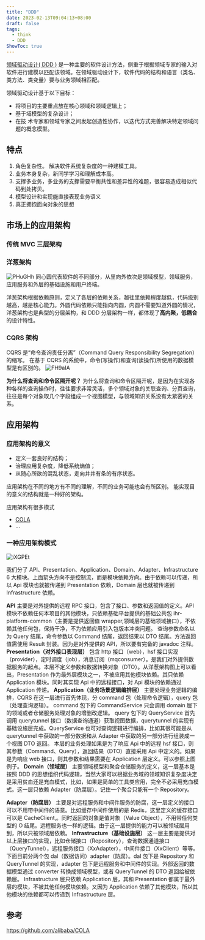 ```yaml
---
title: "DDD"
date: 2023-02-13T09:04:13+08:00
draft: false
tags:
  - think
  - DDD
ShowToc: true
---
```


[领域驱动设计( DDD )](https://en.wikipedia.org/wiki/Domain-driven_design) 是一种主要的软件设计方法，侧重于根据领域专家的输入对软件进行建模以匹配该领域。在领域驱动设计下，软件代码的结构和语言（类名、类方法、类变量）要与业务领域相匹配。

领域驱动设计基于以下目标：

- 将项目的主要重点放在核心领域和领域逻辑上；
- 基于域模型的复杂设计；
- 在技 ​​ 术专家和领域专家之间发起创造性协作，以迭代方式完善解决特定领域问题的概念模型。

## 特点

1. 角色复杂性。 解决软件系统复杂度的一种建模工具。
2. 业务本身复杂，新同学学习和理解成本高。
3. 支撑多业务，多业务的支撑需要平衡共性和差异性的难题，很容易造成相似代码到处拷贝。
4. 模型设计和实现能直接表现业务语义
5. 真正拥抱面向对象的思想

## 市场上的应用架构

### 传统 MVC 三层架构

### 洋葱架构

![PHuGHh](http://qiniu.chalme.top/blog/20230213/PHuGHh.jpg)
同心圆代表软件的不同部分，从里向外依次是领域模型，领域服务，应用服务和外层的基础设施和用户终端。

洋葱架构根据依赖原则，定义了各层的依赖关系，越往里依赖程度越低，代码级别越高，越是核心能力。外圆代码依赖只能指向内圆，内圆不需要知道外圆的情况，洋葱架构也是典型的分层架构，和 DDD 分层架构一样，都体现了**高内聚，低耦合**的设计特性。

### CQRS 架构

CQRS 是“命令查询责任分离”（Command Query Responsibility Segregation）的缩写。
在基于 CQRS 的系统中，命令(写操作)和查询(读操作)所使用的数据模型是有区别的。
![FH9aIA](http://qiniu.chalme.top/blog/20230213/FH9aIA.jpg)

**为什么将查询和命令区隔开呢？**
为什么将查询和命令区隔开呢，是因为在实现各种各样的查询操作时，往往要求非常灵活，多个领域对象的关联查询、分页查询，往往是每个对象取几个字段组成一个视图模型，与领域知识关系没有太紧密的关系。

## 应用架构

### 应用架构的意义

- 定义一套良好的结构；
- 治理应用复杂度，降低系统熵值；
- 从随心所欲的混乱状态，走向井井有条的有序状态。

应用架构在不同的地方有不同的理解，不同的业务可能也会有所区别。 能实现目的意义的结构就是一种好的架构。

应用架构有很多模式

- [COLA](https://github.com/alibaba/COLA)
- ...

### 一种应用架构模式

![iXGPEt](http://qiniu.chalme.top/blog/20230213/iXGPEt.jpg)

我们分了 API、Presentation、Application、Domain、Adapter、Infrastructure 6 大模块。上面箭头方向不是控制流，而是模块依赖方向。由于依赖可以传递，所以 Api 模块也就被传递到 Presentation 依赖，Domain 层也就被传递到 Infrastructure 依赖。

**API**
主要是对外提供的远程 RPC 接口，包含了接口、参数和返回值的定义。API 模块不依赖任何本项目的其他模块，只依赖基础平台提供的基础公共包 ihr-platform-common（主要是提供返回值 wrapper,领域层的基础领域接口），不依赖其他任何包，保持干净，不为依赖应用引入包版本冲突问题。
查询参数命名以为 Query 结尾，命令参数以 Command 结尾，返回结果以 DTO 结尾。方法返回值需使用 Result 封装。因为是对外提供的 API，所以要有完备的 javadoc 注释。
**Presentation（对外接口表现层）**
包含 http 接口（web），hsf 接口实现（provider），定时调度（job），消息订阅（mqconsumer）。是我们对外提供数据服务的起点。本层不定义参数和数据转换对象（DTO）。从洋葱架构图上可以看出，Presentation 作为最外层模块之一，不被应用其他模块依赖。其只依赖 Application 模块。同时其实现 Api 中的远程接口，对 Api 模块的依赖通过 Application 传递。
**Application（业务场景逻辑编排层）**
主要处理业务逻辑的编排，CQRS 在这一层进行首先体现，分 command 包（处理命令逻辑），query 包（处理查询逻辑）。
command 包下的 CommandService 只会调用 domain 层下的领域或者仓储服务处理对象的增删改逻辑。
query 包下的 QueryService 首先调用 querytunnel 接口（数据查询通道）获取视图数据，querytunnel 的实现有基础设施层完成。QueryService 也可对查询逻辑进行编排，比如其很可能是从 querytunnel 中获取的一部分数据和从 Adapter 中获取的另一部分进行组装成一个视图 DTO 返回。
本层的业务处理如果是为了响应 Api 中的远程 hsf 接口，则其参数（Command、Query），返回结果（DTO）直接采用 Api 中定义的。如果是为响应 web 接口，则其参数和结果需要在 Application 层定义。可以参照上图例子。
**Domain（领域层）**
主要领域模型和聚合仓储服务的定义，这一层基本是按照 DDD 的思想组织代码逻辑，当然大家可以根据业务域的领域知识复杂度决定是采用贫血还是充血模式，比如，如果是简单的工具类应用，完全不必采用充血模式。这一层只依赖 Adapter（防腐层）。记住一个聚合只能有一个 Repository。

**Adapter（防腐层）**
主要是对远程服务和中间件服务的防腐，这一层定义的接口可以不用带中间件的语意。比如缓存中间件使用的是 Redis，这里定义的缓存接口可以是 CacheClient,。同时返回的对象是值对象（Value Object），不用带任何类型的 O 结尾。远程服务也一样的逻辑。由于这一层提供的能力可以被领域层用到，所以只被领域层依赖。
**Infrastructure（基础设施层）**
这一层主要是提供对以上层接口的实现，比如仓储接口（Repository），查询数据通道接口（QueryTunnel），远程服务接口（XxAdapter），中间件接口（XxClient）等等。下面目前分两个包 dal（数据访问）adapter（防腐）。dal 包下是 Repository 和 QueryTunnel 的实现，adapter 包下是远程服务和中间件的实现。外部返回的数据模型通过 converter 转换成领域模型，或者 QueryTunnel 的 DTO 返回给被依赖层。
Infrastructure 层只依赖 Application 层，其和 Presentation 都属于最外层的模块，不被其他任何模块依赖。又因为 Application 依赖了其他模块，所以其他模块的依赖都可以传递到 Infrastructure 层。

## 参考

https://github.com/alibaba/COLA
